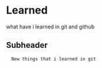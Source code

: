 # Learned
what have i learned in git and github
  ## Subheader
      New things that i learned in git
      
